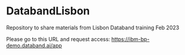 # DatabandLisbon
Repository to share materials from Lisbon Databand training Feb 2023 

Please go to this URL and request access: https://ibm-bp-demo.databand.ai/app
